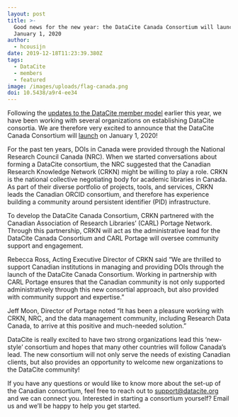 ```yaml
---
layout: post
title: >-
  Good news for the new year: the DataCite Canada Consortium will launch on
  January 1, 2020
author:
  - hcousijn
date: 2019-12-18T11:23:39.380Z
tags:
  - DataCite
  - members
  - featured
image: /images/uploads/flag-canada.png
doi: 10.5438/a9r4-ee34
---
```

Following the [updates to the DataCite member model](https://doi.org/10.5438/gk09-ba24) earlier this year, we have been working with several organizations on establishing DataCite consortia. We are therefore very excited to announce that the DataCite Canada Consortium will [launch](https://www.crkn-rcdr.ca/en/crkn-and-carl-portage-manage-datacite-canada-january-1-2020) on January 1, 2020!

For the past ten years, DOIs in Canada were provided through the National Research Council Canada (NRC). When we started conversations about forming a DataCite consortium, the NRC suggested that the Canadian Research Knowledge Network (CRKN) might be willing to play a role. CRKN is the national collective negotiating body for academic libraries in Canada. As part of their diverse portfolio of projects, tools, and services, CRKN leads the Canadian ORCID consortium, and therefore has experience building a community around persistent identifier (PID) infrastructure. 

To develop the DataCite Canada Consortium, CRKN partnered with the Canadian Association of Research Libraries’ (CARL) Portage Network. Through this partnership, CRKN will act as the administrative lead for the DataCite Canada Consortium and CARL Portage will oversee community support and engagement. 

Rebecca Ross, Acting Executive Director of CRKN said “We are thrilled to support Canadian institutions in managing and providing DOIs through the launch of the DataCite Canada Consortium. Working in partnership with CARL Portage ensures that the Canadian community is not only supported administratively through this new consortial approach, but also provided with community support and expertise.”

Jeff Moon, Director of Portage noted “It has been a pleasure working with CRKN, NRC, and the data management community, including Research Data Canada, to arrive at this positive and much-needed solution.”

DataCite is really excited to have two strong organizations lead this ‘new-style’ consortium and hopes that many other countries will follow Canada’s lead. The new consortium will not only serve the needs of existing Canadian clients, but also provides an opportunity to welcome new organizations to the DataCite community! 

If you have any questions or would like to know more about the set-up of the Canadian consortium, feel free to reach out to support@datacite.org and we can connect you. Interested in starting a consortium yourself? Email us and we’ll be happy to help you get started.
